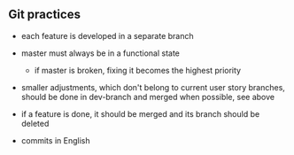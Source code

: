 ## Git practices

* each feature is developed in a separate branch

* master must always be in a functional state
  * if master is broken, fixing it becomes the highest priority

* smaller adjustments, which don't belong to current user story branches, should be done in dev-branch and merged when possible, see above

* if a feature is done, it should be merged and its branch should be deleted

* commits in English
